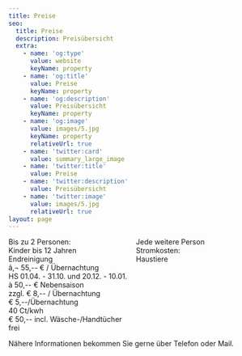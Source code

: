 ```yaml
---
title: Preise
seo:
  title: Preise
  description: Preisübersicht
  extra:
    - name: 'og:type'
      value: website
      keyName: property
    - name: 'og:title'
      value: Preise
      keyName: property
    - name: 'og:description'
      value: Preisübersicht
      keyName: property
    - name: 'og:image'
      value: images/5.jpg
      keyName: property
      relativeUrl: true
    - name: 'twitter:card'
      value: summary_large_image
    - name: 'twitter:title'
      value: Preise
    - name: 'twitter:description'
      value: Preisübersicht
    - name: 'twitter:image'
      value: images/5.jpg
      relativeUrl: true
layout: page
---
```

<div style="display: grid; grid-template-columns: 1fr 1fr;">
<span>Bis zu 2 Personen:</span>
<span>Jede weitere Person</span>
<span>Kinder bis 12 Jahren </span>
<span>Stromkosten:</span>
<span>Endreinigung</span>
<span>Haustiere</span>
</div>
<div>
<div>
<div>â‚¬ 55,-- € / Übernachtung</div>
<div>HS 01.04. - 31.10. und 20.12. - 10.01.</div>
<div>à 50,-- € Nebensaison</div>
</div>
<div>zzgl. € 8,-- / Übernachtung</div>
<div>€ 5,--/Übernachtung</div>
<div>40 Ct/kwh</div>
<div>€ 50,-- incl. Wäsche-/Handtücher</div>
<div>frei</div>
</div>
</div>
<p>Nähere Informationen bekommen Sie gerne über Telefon oder Mail.</p>
